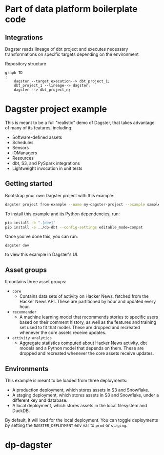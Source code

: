 # Part of data platform boilerplate code

## Integrations

Dagster reads lineage of dbt project and executes necessary transformations on specific targets depending on the
environment

Repository structure

```mermaid
graph TD
;
    dagster --target execution--> dbt_project_1;
    dbt_project_1 --lineage--> dagster;
    dagster --> dbt_project_n;
```

# Dagster project example

This is meant to be a full "realistic" demo of Dagster, that takes advantage of many of its features, including:

- Software-defined assets
- Schedules
- Sensors
- IOManagers
- Resources
- dbt, S3, and PySpark integrations
- Lightweight invocation in unit tests

## Getting started

Bootstrap your own Dagster project with this example:

```bash
dagster project from-example --name my-dagster-project --example sample_project
```

To install this example and its Python dependencies, run:

```bash
pip install -e ".[dev]"
pip install -e ../dp-dbt --config-settings editable_mode=compat
```

Once you've done this, you can run:

```
dagster dev
```

to view this example in Dagster's UI.

## Asset groups

It contains three asset groups:

- `core`
    - Contains data sets of activity on Hacker News, fetched from the Hacker News API. These are partitioned by hour and
      updated every hour.
- `recommender`
    - A machine learning model that recommends stories to specific users based on their comment history, as well as the
      features and training set used to fit that model. These are dropped and recreated whenever the core assets receive
      updates.
- `activity_analytics`
    - Aggregate statistics computed about Hacker News activity. dbt models and a Python model that depends on them.
      These are dropped and recreated whenever the core assets receive updates.

## Environments

This example is meant to be loaded from three deployments:

- A production deployment, which stores assets in S3 and Snowflake.
- A staging deployment, which stores assets in S3 and Snowflake, under a different key and database.
- A local deployment, which stores assets in the local filesystem and DuckDB.

By default, it will load for the local deployment. You can toggle deployments by setting the `DAGSTER_DEPLOYMENT` env
var to `prod` or `staging`.

# dp-dagster
